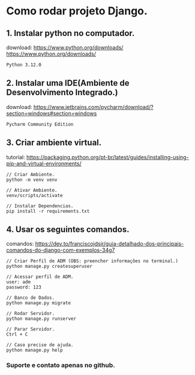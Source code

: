 # Como rodar projeto Django.

## 1. Instalar python no computador.
    
download: https://www.python.org/downloads/
    https://www.python.org/downloads/
    
    Python 3.12.0

## 2. Instalar uma IDE(Ambiente de Desenvolvimento Integrado.)
    
download: https://www.jetbrains.com/pycharm/download/?section=windows#section=windows

    Pycharm Community Edition

## 3. Criar ambiente virtual.
    
tutorial: https://packaging.python.org/pt-br/latest/guides/installing-using-pip-and-virtual-environments/
    
    // Criar Ambiente.
    python -m venv venv
    
    // Ativar Ambiente.
    venv/scripts/activate
    
    // Instalar Dependencias.
    pip install -r requirements.txt

## 4. Usar os seguintes comandos.

comandos: https://dev.to/franciscojdsjr/guia-detalhado-dos-principais-comandos-do-django-com-exemplos-34g7

    // Criar Perfil de ADM (OBS: preencher informações no terminal.)
    python manage.py createsuperuser

    // Acessar perfil de ADM.
    user: adm
    password: 123

    // Banco de Dados.
    python manage.py migrate

    // Rodar Servidor.
    python manage.py runserver

    // Parar Servidor.
    Ctrl + C

    // Caso precise de ajuda.
    python manage.py help

### Suporte e contato apenas no github.
